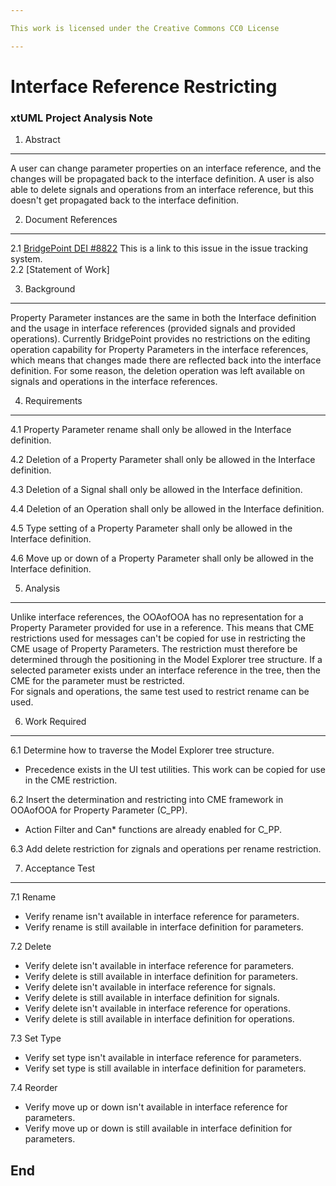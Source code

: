 ```yaml
---

This work is licensed under the Creative Commons CC0 License

---
```


# Interface Reference Restricting
### xtUML Project Analysis Note

1. Abstract
-----------
A user can change parameter properties on an interface reference, and the changes will be propagated back to the interface definition. A user is also able to delete signals and operations from an interface reference, but this doesn't get propagated back to the interface definition.  

2. Document References
----------------------
<a id="2.1"></a>2.1 [BridgePoint DEI #8822](https://support.onefact.net/issues/8822) 
This is a link to this issue in the issue tracking system.  
<a id="2.2"></a>2.2  [Statement of Work]

3. Background
-------------
Property Parameter instances are the same in both the Interface definition and the usage in interface references (provided signals and provided operations). Currently BridgePoint provides no restrictions on the editing operation capability for Property Parameters in the interface references, which means that changes made there are reflected back into the interface definition. For some reason, the deletion operation was left available on signals and operations in the interface references.  

4. Requirements
---------------

4.1 Property Parameter rename shall only be allowed in the Interface definition.  

4.2 Deletion of a Property Parameter shall only be allowed in the Interface definition.  

4.3 Deletion of a Signal shall only be allowed in the Interface definition.  

4.4 Deletion of an Operation shall only be allowed in the Interface definition.  

4.5 Type setting of a Property Parameter shall only be allowed in the Interface definition.  

4.6 Move up or down of a Property Parameter shall only be allowed in the Interface definition.  

5. Analysis
-----------
Unlike interface references, the OOAofOOA has no representation for a Property Parameter provided for use in a reference. This means that CME restrictions used for messages can't be copied for use in restricting the CME usage of Property Parameters. The restriction must therefore be determined through the positioning in the Model Explorer tree structure. If a selected parameter exists under an interface reference in the tree, then the CME for the parameter must be restricted.  
For signals and operations, the same test used to restrict rename can be used.  

6. Work Required
----------------
6.1 Determine how to traverse the Model Explorer tree structure.  
* Precedence exists in the UI test utilities. This work can be copied for use in the CME restriction.  

6.2 Insert the determination and restricting into CME framework in OOAofOOA for Property Parameter (C_PP).  
* Action Filter and Can* functions are already enabled for C_PP.  

6.3 Add delete restriction for zignals and operations per rename restriction.  

7. Acceptance Test
------------------
7.1 Rename  
* Verify rename isn't available in interface reference for parameters.  
* Verify rename is still available in interface definition for parameters.

7.2 Delete  
* Verify delete isn't available in interface reference for parameters.  
* Verify delete is still available in interface definition for parameters.  
* Verify delete isn't available in interface reference for signals.  
* Verify delete is still available in interface definition for signals.  
* Verify delete isn't available in interface reference for operations.  
* Verify delete is still available in interface definition for operations.  

7.3 Set Type  
* Verify set type isn't available in interface reference for parameters.  
* Verify set type is still available in interface definition for parameters.

7.4 Reorder  
* Verify move up or down isn't available in interface reference for parameters.  
* Verify move up or down is still available in interface definition for parameters.


End
---

